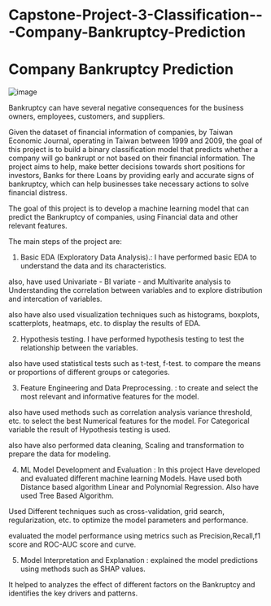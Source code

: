 # Capstone-Project-3-Classification---Company-Bankruptcy-Prediction
# Company Bankruptcy Prediction

![image](https://github.com/Monish-T/Capstone-Project-3-Classification---Company-Bankruptcy-Prediction/assets/131141881/f1a57c4f-48a0-43dc-830a-5370f9ae6e5a)

Bankruptcy can have several negative consequences for the business owners, employees, customers, and suppliers.

Given the dataset of financial information of companies, by Taiwan Economic Journal, operating in Taiwan between 1999 and 2009, the goal of this project is to build a binary classification model that predicts whether a company will go bankrupt or not based on their financial information. The project aims to help, make better decisions towards short positions for investors, Banks for there Loans by providing early and accurate signs of bankruptcy, which can help businesses take necessary actions to solve financial distress.

The goal of this project is to develop a machine learning model that can predict the Bankruptcy of companies, using Financial data and other relevant features.

The main steps of the project are:

1. Basic EDA (Exploratory Data Analysis).: I have performed basic EDA to understand the data and its characteristics.

 also, have used Univariate - BI variate - and Multivarite analysis to Understanding the correlation between variables and to explore distribution and intercation of variables.

 also have also used visualization techniques such as histograms, boxplots, scatterplots, heatmaps, etc. to display the results of EDA.

2. Hypothesis testing. I have performed hypothesis testing to test the relationship between the variables. 

  also have used statistical tests such as t-test, f-test. to compare the means or proportions of different groups or categories.


3. Feature Engineering and Data Preprocessing. : to create and select the most relevant and informative features for the model. 

  also have used methods such as correlation analysis variance threshold, etc. to select the best Numerical features for the model. For Categorical variable the result of Hypothesis testing is used.

  also have also performed data cleaning, Scaling and transformation to prepare the data for modeling.

4. ML Model Development and Evaluation : In this project Have developed and evaluated different machine learning Models. Have used both Distance based algorithm Linear and Polynomial Regression. Also have used Tree Based Algorithm. 

  Used Different techniques such as cross-validation, grid search, regularization, etc. to optimize the model parameters and performance.

  evaluated the model performance using metrics such as Precision,Recall,f1 score and ROC-AUC score and curve.

5. Model Interpretation and Explanation : explained the model predictions using methods such as SHAP values.

  It helped to analyzes the effect of different factors on the Bankruptcy and identifies the key drivers and patterns.
